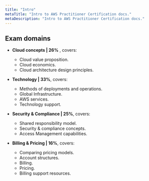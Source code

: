```yaml
---
title: "Intro"
metaTitle: "Intro to AWS Practitioner Certification docs."
metaDescription: "Intro to AWS Practitioner Certification docs."
---
```


## Exam domains

* **Cloud concepts | 26%** , covers:
  * Cloud value proposition.
  * Cloud economics.
  * Cloud architecture design principles.

* **Technology | 33%**, covers:
  * Methods of deployments and operations.
  * Global Infrastructure.
  * AWS services.
  * Technology support.

* **Security & Compliance | 25%**, covers:
  * Shared responsibility model.
  * Security & compliance concepts.
  * Access Management capabilities.
* **Billing & Pricing | 16%**, covers:
  * Comparing pricing models.
  * Account structures.
  * Billing.
  * Pricing.
  * Billing support resources.